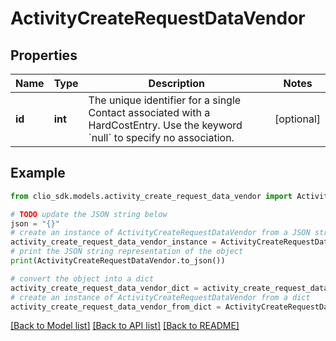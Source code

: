 # ActivityCreateRequestDataVendor


## Properties

Name | Type | Description | Notes
------------ | ------------- | ------------- | -------------
**id** | **int** | The unique identifier for a single Contact associated with a HardCostEntry. Use the keyword &#x60;null&#x60; to specify no association.  | [optional] 

## Example

```python
from clio_sdk.models.activity_create_request_data_vendor import ActivityCreateRequestDataVendor

# TODO update the JSON string below
json = "{}"
# create an instance of ActivityCreateRequestDataVendor from a JSON string
activity_create_request_data_vendor_instance = ActivityCreateRequestDataVendor.from_json(json)
# print the JSON string representation of the object
print(ActivityCreateRequestDataVendor.to_json())

# convert the object into a dict
activity_create_request_data_vendor_dict = activity_create_request_data_vendor_instance.to_dict()
# create an instance of ActivityCreateRequestDataVendor from a dict
activity_create_request_data_vendor_from_dict = ActivityCreateRequestDataVendor.from_dict(activity_create_request_data_vendor_dict)
```
[[Back to Model list]](../README.md#documentation-for-models) [[Back to API list]](../README.md#documentation-for-api-endpoints) [[Back to README]](../README.md)


